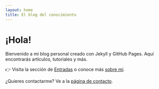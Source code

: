 ```yaml
---
layout: home
title: El blog del conocimiento
---
```

# ¡Hola!

Bienvenido a mi blog personal creado con Jekyll y GitHub Pages. Aquí encontrarás artículos, tutoriales y más.

👉 Visita la sección de [Entradas](/blog.html) o conoce más [sobre mí](/about).

¿Quieres contactarme? Ve a la [página de contacto](/contacto).
